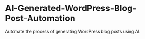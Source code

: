 # AI-Generated-WordPress-Blog-Post-Automation
Automate the process of generating WordPress blog posts using AI.
